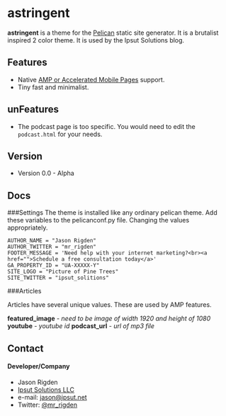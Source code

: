 astringent
======
**astringent** is a theme for the [Pelican](https://github.com/getpelican/pelican) static site generator. It is a brutalist inspired 2 color theme. It is used by the Ipsut Solutions blog.

## Features
* Native [AMP or Accelerated Mobile Pages](https://www.ampproject.org/) support.
* Tiny fast and minimalist.

## unFeatures
* The podcast page is too specific. You would need to edit the `podcast.html` for your needs.



## Version
* Version 0.0 - Alpha

## Docs

###Settings
The theme is installed like any ordinary pelican theme. Add these variables to the pelicanconf.py file. Changing the values appropriately.

    AUTHOR_NAME = "Jason Rigden"
    AUTHOR_TWITTER = "mr_rigden"
    FOOTER_MESSAGE = 'Need help with your internet marketing?<br><a href="">Schedule a free consultation today</a>'
    GA_PROPERTY_ID = "UA-XXXXX-Y"
    SITE_LOGO = "Picture of Pine Trees"
    SITE_TWITTER = "ipsut_solitions"

###Articles

Articles have several unique values. These are used by AMP features.

 **featured_image** - *need to be image of width 1920 and height of 1080*
 **youtube** - *youtube id*
  **podcast_url** - *url of mp3 file*

## Contact
#### Developer/Company
* Jason Rigden
* [Ipsut Solutions LLC](https://ipsut.net)
* e-mail: jason@ipsut.net
* Twitter: [@mr_rigden](https://twitter.com/mr_rigden "mr_rigden on twitter")
